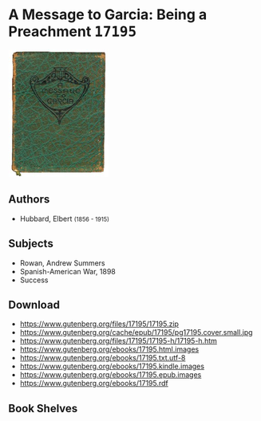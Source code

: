 # A Message to Garcia: Being a Preachment <kbd>17195</kbd>

![](./cover.medium.jpg "")

## Authors


 - Hubbard, Elbert <small>(1856 - 1915)</small>

## Subjects


 - Rowan, Andrew Summers
 - Spanish-American War, 1898
 - Success

## Download


 - https://www.gutenberg.org/files/17195/17195.zip
 - https://www.gutenberg.org/cache/epub/17195/pg17195.cover.small.jpg
 - https://www.gutenberg.org/files/17195/17195-h/17195-h.htm
 - https://www.gutenberg.org/ebooks/17195.html.images
 - https://www.gutenberg.org/ebooks/17195.txt.utf-8
 - https://www.gutenberg.org/ebooks/17195.kindle.images
 - https://www.gutenberg.org/ebooks/17195.epub.images
 - https://www.gutenberg.org/ebooks/17195.rdf

## Book Shelves



